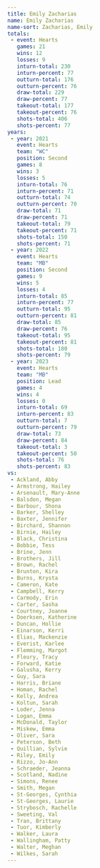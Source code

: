 ```yaml
---
title: Emily Zacharias
name: Emily Zacharias
name-sort: Zacharias, Emily
totals:
 - event: Hearts
   games: 21
   wins: 12
   losses: 9
   inturn-total: 230
   inturn-percent: 77
   outturn-total: 176
   outturn-percent: 76
   draw-total: 229
   draw-percent: 77
   takeout-total: 177
   takeout-percent: 76
   shots-total: 406
   shots-percent: 77
years:
 - year: 2021
   event: Hearts
   team: "WC"
   position: Second
   games: 8
   wins: 3
   losses: 5
   inturn-total: 76
   inturn-percent: 71
   outturn-total: 74
   outturn-percent: 70
   draw-total: 71
   draw-percent: 71
   takeout-total: 79
   takeout-percent: 71
   shots-total: 150
   shots-percent: 71
 - year: 2022
   event: Hearts
   team: "MB"
   position: Second
   games: 9
   wins: 5
   losses: 4
   inturn-total: 85
   inturn-percent: 77
   outturn-total: 95
   outturn-percent: 81
   draw-total: 85
   draw-percent: 76
   takeout-total: 95
   takeout-percent: 81
   shots-total: 180
   shots-percent: 79
 - year: 2023
   event: Hearts
   team: "MB"
   position: Lead
   games: 4
   wins: 4
   losses: 0
   inturn-total: 69
   inturn-percent: 83
   outturn-total: 7
   outturn-percent: 79
   draw-total: 73
   draw-percent: 84
   takeout-total: 3
   takeout-percent: 50
   shots-total: 76
   shots-percent: 83
vs:
 - Ackland, Abby
 - Armstrong, Hailey
 - Arsenault, Mary-Anne
 - Balsdon, Megan
 - Barbour, Shona
 - Barker, Shelley
 - Baxter, Jennifer
 - Birchard, Shannon
 - Birnie, Hailey
 - Black, Christina
 - Bobbie, Tess
 - Brine, Jenn
 - Brothers, Jill
 - Brown, Rachel
 - Brunton, Kira
 - Burns, Krysta
 - Cameron, Kate
 - Campbell, Kerry
 - Carmody, Erin
 - Carter, Sasha
 - Courtney, Joanne
 - Doerksen, Katherine
 - Duncan, Hollie
 - Einarson, Kerri
 - Elias, Mackenzie
 - Everist, Karlee
 - Flemming, Margot
 - Fleury, Tracy
 - Forward, Katie
 - Galusha, Kerry
 - Guy, Sara
 - Harris, Briane
 - Homan, Rachel
 - Kelly, Andrea
 - Koltun, Sarah
 - Loder, Jenna
 - Logan, Emma
 - McDonald, Taylor
 - Miskew, Emma
 - Oliver, Sara
 - Peterson, Beth
 - Quillian, Sylvie
 - Riley, Emily
 - Rizzo, Jo-Ann
 - Schraeder, Jeanna
 - Scotland, Nadine
 - Simons, Renee
 - Smith, Megan
 - St-Georges, Cynthia
 - St-Georges, Laurie
 - Strybosch, Rachelle
 - Sweeting, Val
 - Tran, Brittany
 - Tuor, Kimberly
 - Walker, Laura
 - Wallingham, Patty
 - Walter, Meghan
 - Wilkes, Sarah
---
```

